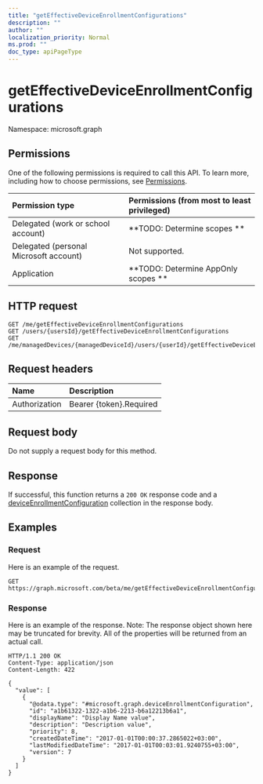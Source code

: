 ```yaml
---
title: "getEffectiveDeviceEnrollmentConfigurations"
description: ""
author: ""
localization_priority: Normal
ms.prod: ""
doc_type: apiPageType
---
```


# getEffectiveDeviceEnrollmentConfigurations

Namespace: microsoft.graph



## Permissions
One of the following permissions is required to call this API. To learn more, including how to choose permissions, see [Permissions](/concepts/permissions-reference.md).

|Permission type|Permissions (from most to least privileged)|
|:---|:---|
|Delegated (work or school account)|**TODO: Determine scopes **|
|Delegated (personal Microsoft account)|Not supported.|
|Application|**TODO: Determine AppOnly scopes **|

## HTTP request
<!-- {
  "blockType": "ignored"
}
-->
``` http
GET /me/getEffectiveDeviceEnrollmentConfigurations
GET /users/{usersId}/getEffectiveDeviceEnrollmentConfigurations
GET /me/managedDevices/{managedDeviceId}/users/{userId}/getEffectiveDeviceEnrollmentConfigurations
```

## Request headers
|Name|Description|
|:---|:---|
|Authorization|Bearer {token}.Required|

## Request body
Do not supply a request body for this method.

## Response
If successful, this function returns a `200 OK` response code and a [deviceEnrollmentConfiguration](../resources/deviceenrollmentconfiguration.md) collection in the response body.

## Examples

### Request
Here is an example of the request.
<!-- {
  "blockType": "request",
  "name": "user_geteffectivedeviceenrollmentconfigurations"
}
-->
``` http
GET https://graph.microsoft.com/beta/me/getEffectiveDeviceEnrollmentConfigurations
```

### Response
Here is an example of the response. Note: The response object shown here may be truncated for brevity. All of the properties will be returned from an actual call.
<!-- {
  "blockType": "response",
  "truncated": true,
  "@odata.type": "collection(microsoft.graph.deviceenrollmentconfiguration)"
}
-->
``` http
HTTP/1.1 200 OK
Content-Type: application/json
Content-Length: 422

{
  "value": [
    {
      "@odata.type": "#microsoft.graph.deviceEnrollmentConfiguration",
      "id": "a1b61322-1322-a1b6-2213-b6a12213b6a1",
      "displayName": "Display Name value",
      "description": "Description value",
      "priority": 8,
      "createdDateTime": "2017-01-01T00:00:37.2865022+03:00",
      "lastModifiedDateTime": "2017-01-01T00:03:01.9240755+03:00",
      "version": 7
    }
  ]
}
```


